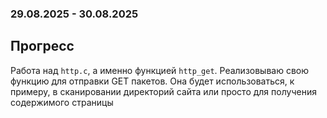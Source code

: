 ### 29.08.2025 - 30.08.2025

## Прогресс

Работа над `http.c`, а именно функцией `http_get`. Реализовываю свою функцию для отправки GET пакетов. Она будет использоваться, к примеру, в сканировании директорий сайта или просто для получения содержимого страницы
